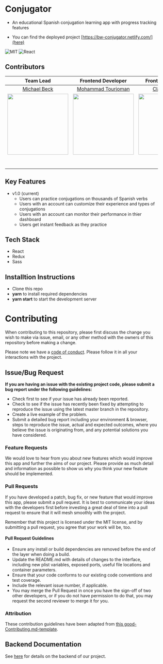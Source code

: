 # Conjugator

- An educational Spanish conjugation learning app with progress tracking features

- You can find the deployed project [https://bw-conjugator.netlify.com/](here)

![MIT](https://img.shields.io/packagist/l/doctrine/orm.svg)
![React](https://img.shields.io/badge/react-v16.8.6-blue)

## Contributors

Team Lead|Frontend Developer|Frontend Developer|Backend Developer|
:-:|:-:|:-:|:-:|
[Michael Beck](https://github.com/brit228)|[Mohammad Tourjoman](https://github.com/mtourj)|[Clark Williams](https://github.com/Cwill14)|[Chase Wenner](https://github.com/chasester)|
[<img src="https://avatars3.githubusercontent.com/u/12436067" width="200" />](https://github.com/brit228)|[<img src="https://avatars0.githubusercontent.com/u/8114139" width="200" />](https://github.com/mtourj)|[<img src="https://avatars3.githubusercontent.com/u/48037077" width="200" />](https://github.com/Cwill14)|[<img src="https://avatars3.githubusercontent.com/u/4793206" width="200" />]()|
[<img src="https://github.com/favicon.ico" width="15" />](https://github.com/brit228)|[<img src="https://github.com/favicon.ico" width="15" />](https://github.com/mtourj)|[<img src="https://github.com/favicon.ico" width="15" />](https://github.com/Cwill14)|[<img src="https://github.com/favicon.ico" width="15" />](https://www.linkedin.com/in/michaelpbeck/)|
[<img src="https://static.licdn.com/sc/h/al2o9zrvru7aqj8e1x2rzsrca" width="15" />](https://www.linkedin.com/in/mohammad-tourjoman-6b811259/)|[<img src="https://static.licdn.com/sc/h/al2o9zrvru7aqj8e1x2rzsrca" width="15" />](https://www.linkedin.com/in/clark-williams14/)|[<img src="https://static.licdn.com/sc/h/al2o9zrvru7aqj8e1x2rzsrca" width="15" />]()|[<img src="https://static.licdn.com/sc/h/al2o9zrvru7aqj8e1x2rzsrca" width="15" />](https://www.linkedin.com/in/chase-wenner-5395b6190/)|

## Key Features

- v1.0 (current)
	- Users can practice conjugations on thousands of Spanish verbs
	- Users with an account can customize their experience and types of conjugations
	- Users with an account can monitor their performance in thier dashboard
	- Users get instant feedback as they practice
	
## Tech Stack

* React
* Redux
* Sass

## Installtion Instructions

* Clone this repo
* **yarn** to install required dependencies
* **yarn start** to start the development server

# Contributing

When contributing to this repository, please first discuss the change you wish to make via issue, email, or any other method with the owners of this repository before making a change.

Please note we have a [code of conduct](./CODE_OF_CONDUCT.md). Please follow it in all your interactions with the project.

## Issue/Bug Request
   
 **If you are having an issue with the existing project code, please submit a bug report under the following guidelines:**
 - Check first to see if your issue has already been reported.
 - Check to see if the issue has recently been fixed by attempting to reproduce the issue using the latest master branch in the repository.
 - Create a live example of the problem.
 - Submit a detailed bug report including your environment & browser, steps to reproduce the issue, actual and expected outcomes,  where you believe the issue is originating from, and any potential solutions you have considered.

### Feature Requests

We would love to hear from you about new features which would improve this app and further the aims of our project. Please provide as much detail and information as possible to show us why you think your new feature should be implemented.

### Pull Requests

If you have developed a patch, bug fix, or new feature that would improve this app, please submit a pull request. It is best to communicate your ideas with the developers first before investing a great deal of time into a pull request to ensure that it will mesh smoothly with the project.

Remember that this project is licensed under the MIT license, and by submitting a pull request, you agree that your work will be, too.

#### Pull Request Guidelines

- Ensure any install or build dependencies are removed before the end of the layer when doing a build.
- Update the README.md with details of changes to the interface, including new plist variables, exposed ports, useful file locations and container parameters.
- Ensure that your code conforms to our existing code conventions and test coverage.
- Include the relevant issue number, if applicable.
- You may merge the Pull Request in once you have the sign-off of two other developers, or if you do not have permission to do that, you may request the second reviewer to merge it for you.

### Attribution

These contribution guidelines have been adapted from [this good-Contributing.md-template](https://gist.github.com/PurpleBooth/b24679402957c63ec426).

## Backend Documentation

See [here](https://github.com/ls-bw-06212019-conjugator/conjugator-BE) for details on the backend of our project.
